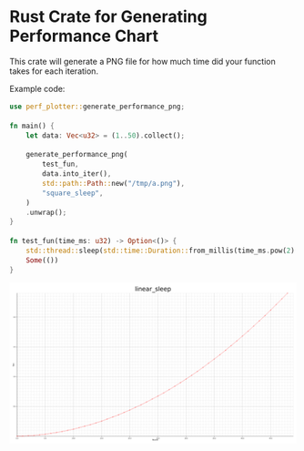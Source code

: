 # Rust Crate for Generating Performance Chart

This crate will generate a PNG file for how much time
did your function takes for each iteration.

Example code:

```rust
use perf_plotter::generate_performance_png;

fn main() {
    let data: Vec<u32> = (1..50).collect();

    generate_performance_png(
        test_fun,
        data.into_iter(),
        std::path::Path::new("/tmp/a.png"),
        "square_sleep",
    )
    .unwrap();
}

fn test_fun(time_ms: u32) -> Option<()> {
    std::thread::sleep(std::time::Duration::from_millis(time_ms.pow(2).into()));
    Some(())
}
```

![Output](examples/square_sleep.png)

